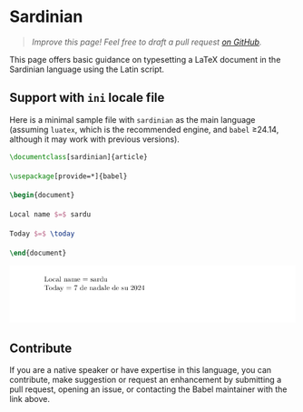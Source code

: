 # Sardinian

<blockquote>
  <p><em>Improve this page! Feel free to draft a pull request <a href="https://github.com/latex3/babel/tree/docs/docs">on GitHub</a>.</em></p>
</blockquote>

This page offers basic guidance on typesetting a LaTeX document in the
Sardinian language using the Latin script.

## Support with `ini` locale file

Here is a minimal sample file with `sardinian` as the main language
(assuming `luatex`, which is the recommended engine, and `babel` ≥24.14,
although it may work with previous versions).

```tex
\documentclass[sardinian]{article}

\usepackage[provide=*]{babel}

\begin{document}

Local name $=$ sardu

Today $=$ \today

\end{document}
```

![](../media/locale-sardinian.png)

## Contribute

If you are a native speaker or have expertise in this language, you can
contribute, make suggestion or request an enhancement by submitting a
pull request, opening an issue, or contacting the Babel maintainer with
the link above.